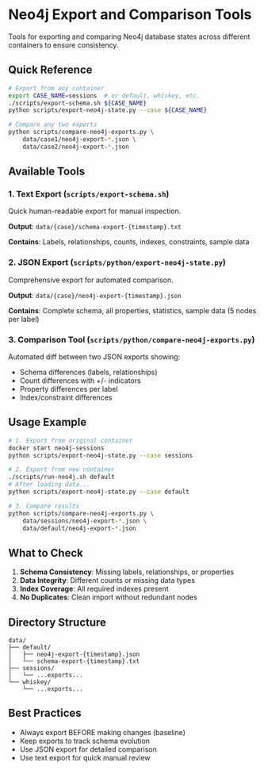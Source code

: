 # Neo4j Export and Comparison Tools

Tools for exporting and comparing Neo4j database states across different containers to ensure consistency.

## Quick Reference

```bash
# Export from any container
export CASE_NAME=sessions  # or default, whiskey, etc.
./scripts/export-schema.sh ${CASE_NAME}
python scripts/export-neo4j-state.py --case ${CASE_NAME}

# Compare any two exports
python scripts/compare-neo4j-exports.py \
    data/case1/neo4j-export-*.json \
    data/case2/neo4j-export-*.json
```

## Available Tools

### 1. Text Export (`scripts/export-schema.sh`)
Quick human-readable export for manual inspection.

**Output**: `data/{case}/schema-export-{timestamp}.txt`

**Contains**: Labels, relationships, counts, indexes, constraints, sample data

### 2. JSON Export (`scripts/python/export-neo4j-state.py`)
Comprehensive export for automated comparison.

**Output**: `data/{case}/neo4j-export-{timestamp}.json`

**Contains**: Complete schema, all properties, statistics, sample data (5 nodes per label)

### 3. Comparison Tool (`scripts/python/compare-neo4j-exports.py`)
Automated diff between two JSON exports showing:
- Schema differences (labels, relationships)
- Count differences with +/- indicators
- Property differences per label
- Index/constraint differences

## Usage Example

```bash
# 1. Export from original container
docker start neo4j-sessions
python scripts/export-neo4j-state.py --case sessions

# 2. Export from new container
./scripts/run-neo4j.sh default
# After loading data...
python scripts/export-neo4j-state.py --case default

# 3. Compare results
python scripts/compare-neo4j-exports.py \
    data/sessions/neo4j-export-*.json \
    data/default/neo4j-export-*.json
```

## What to Check

1. **Schema Consistency**: Missing labels, relationships, or properties
2. **Data Integrity**: Different counts or missing data types  
3. **Index Coverage**: All required indexes present
4. **No Duplicates**: Clean import without redundant nodes

## Directory Structure

```
data/
├── default/
│   ├── neo4j-export-{timestamp}.json
│   └── schema-export-{timestamp}.txt
├── sessions/
│   └── ...exports...
└── whiskey/
    └── ...exports...
```

## Best Practices

- Always export BEFORE making changes (baseline)
- Keep exports to track schema evolution
- Use JSON export for detailed comparison
- Use text export for quick manual review